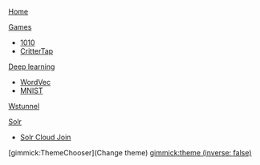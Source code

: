 [Home](index.md)

[Games ]()

  * [1010](cat10.md)
  * [CritterTap](critter-tap.md)
  
[Deep learning ]()

  * [WordVec](wordvecplay.md)
  * [MNIST](mnist.md)
  
[Wstunnel](wstunnel.md)

[Solr ]()

  * [Solr Cloud Join](solr-join.md)

[gimmick:ThemeChooser](Change theme)
[gimmick:theme (inverse: false)](United)